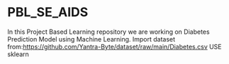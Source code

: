# PBL_SE_AIDS
In this Project Based Learning repository we are working on Diabetes Prediction Model using Machine Learning. 
Import dataset from:https://github.com/Yantra-Byte/dataset/raw/main/Diabetes.csv
USE sklearn
